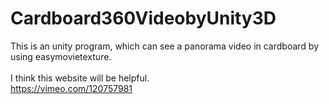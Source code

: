 # Cardboard360VideobyUnity3D
This is an unity program, which can see a panorama video in cardboard by using easymovietexture.<br><br>
I think this website will be helpful.<br>
https://vimeo.com/120757981
